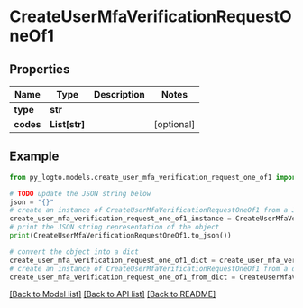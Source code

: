 # CreateUserMfaVerificationRequestOneOf1


## Properties

Name | Type | Description | Notes
------------ | ------------- | ------------- | -------------
**type** | **str** |  | 
**codes** | **List[str]** |  | [optional] 

## Example

```python
from py_logto.models.create_user_mfa_verification_request_one_of1 import CreateUserMfaVerificationRequestOneOf1

# TODO update the JSON string below
json = "{}"
# create an instance of CreateUserMfaVerificationRequestOneOf1 from a JSON string
create_user_mfa_verification_request_one_of1_instance = CreateUserMfaVerificationRequestOneOf1.from_json(json)
# print the JSON string representation of the object
print(CreateUserMfaVerificationRequestOneOf1.to_json())

# convert the object into a dict
create_user_mfa_verification_request_one_of1_dict = create_user_mfa_verification_request_one_of1_instance.to_dict()
# create an instance of CreateUserMfaVerificationRequestOneOf1 from a dict
create_user_mfa_verification_request_one_of1_from_dict = CreateUserMfaVerificationRequestOneOf1.from_dict(create_user_mfa_verification_request_one_of1_dict)
```
[[Back to Model list]](../README.md#documentation-for-models) [[Back to API list]](../README.md#documentation-for-api-endpoints) [[Back to README]](../README.md)


